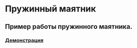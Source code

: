 <h1>Пружинный маятник</h1>
<h2>Пример работы пружинного маятника.</h2>
<h3><a href="http://kir8313.github.io/music-festival/" target="_blank">Демонстрация</a></h3>

